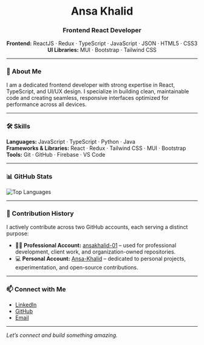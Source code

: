 <div align="center">

# Ansa Khalid  
<h3>Frontend React Developer</h3>

**Frontend:** ReactJS · Redux · TypeScript · JavaScript · JSON · HTML5 · CSS3  
**UI Libraries:** MUI · Bootstrap · Tailwind CSS

</div>

---


### 💼 About Me

I am a dedicated frontend developer with strong expertise in React, TypeScript, and UI/UX design. I specialize in building clean, maintainable code and creating seamless, responsive interfaces optimized for performance across all devices.

---

### 🛠️ Skills

**Languages:** JavaScript · TypeScript · Python · Java  
**Frameworks & Libraries:** React · Redux · Tailwind CSS · MUI · Bootstrap  
**Tools:** Git · GitHub · Firebase · VS Code

---

### 📊 GitHub Stats

![Top Languages](https://github-readme-stats.vercel.app/api/top-langs/?username=Ansa-Khalid&layout=compact)

---

### 🧾 Contribution History

I actively contribute across two GitHub accounts, each serving a distinct purpose:

- 🧑‍💼 **Professional Account:** [ansakhalid-01](https://github.com/ansakhalid-01) – used for professional development, client work, and organization-owned repositories.
- 💻 **Personal Account:** [Ansa-Khalid](https://github.com/Ansa-Khalid) – dedicated to personal projects, experimentation, and open-source contributions.

---

### 📫 Connect with Me

- [LinkedIn](https://linkedin.com/in/ansa-khalid/)
- [GitHub](https://github.com/ansakhalid-01)
- [Email](mailto:ansakhalid3@gmail.com)

---

*Let’s connect and build something amazing.*
